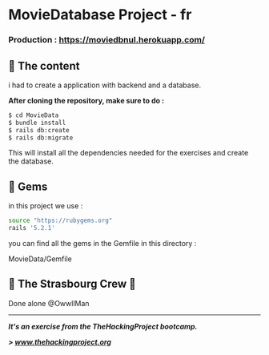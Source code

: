 # MovieDatabase Project - fr
### Production : https://moviedbnul.herokuapp.com/
## 📰 The content

i had to create a application with backend and a database.

**After cloning the repository, make sure to do :**

```sh
$ cd MovieData
$ bundle install
$ rails db:create
$ rails db:migrate
```
This will install all the dependencies needed for the exercises and create the database.


## 💎 Gems

in this project we use : 

```sh
source "https://rubygems.org"
rails '5.2.1'
```

you can find all the gems in the Gemfile in this directory : 

MovieData/Gemfile

## :european_post_office: The Strasbourg Crew 💪
Done alone @OwwllMan

<hr>

***It's an exercise from the TheHackingProject bootcamp.***

***> www.thehackingproject.org***
